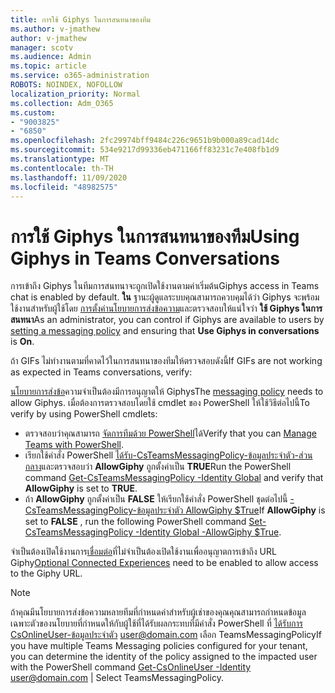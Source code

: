 ```yaml
---
title: การใช้ Giphys ในการสนทนาของทีม
ms.author: v-jmathew
author: v-jmathew
manager: scotv
ms.audience: Admin
ms.topic: article
ms.service: o365-administration
ROBOTS: NOINDEX, NOFOLLOW
localization_priority: Normal
ms.collection: Adm_O365
ms.custom:
- "9003825"
- "6850"
ms.openlocfilehash: 2fc29974bff9484c226c9651b9b000a89cad14dc
ms.sourcegitcommit: 534e9217d99336eb471166ff83231c7e408fb1d9
ms.translationtype: MT
ms.contentlocale: th-TH
ms.lasthandoff: 11/09/2020
ms.locfileid: "48982575"
---
```

# <a name="using-giphys-in-teams-conversations"></a><span data-ttu-id="5ef3c-102">การใช้ Giphys ในการสนทนาของทีม</span><span class="sxs-lookup"><span data-stu-id="5ef3c-102">Using Giphys in Teams Conversations</span></span>

<span data-ttu-id="5ef3c-103">การเข้าถึง Giphys ในทีมการสนทนาจะถูกเปิดใช้งานตามค่าเริ่มต้น</span><span class="sxs-lookup"><span data-stu-id="5ef3c-103">Giphys access in Teams chat is enabled by default.</span></span> <span data-ttu-id="5ef3c-104">**ใน** ฐานะผู้ดูแลระบบคุณสามารถควบคุมได้ว่า Giphys จะพร้อมใช้งานสำหรับผู้ใช้โดย [การตั้งค่านโยบายการส่งข้อความ](https://docs.microsoft.com/microsoftteams/messaging-policies-in-teams#messaging-policy-settings)และตรวจสอบให้แน่ใจว่า **ใช้ Giphys ในการสนทนา**</span><span class="sxs-lookup"><span data-stu-id="5ef3c-104">As an administrator, you can control if Giphys are available to users by [setting a messaging policy](https://docs.microsoft.com/microsoftteams/messaging-policies-in-teams#messaging-policy-settings) and ensuring that **Use Giphys in conversations** is **On**.</span></span>

<span data-ttu-id="5ef3c-105">ถ้า GIFs ไม่ทำงานตามที่คาดไว้ในการสนทนาของทีมให้ตรวจสอบดังนี้</span><span class="sxs-lookup"><span data-stu-id="5ef3c-105">If GIFs are not working as expected in Teams conversations, verify:</span></span>

<span data-ttu-id="5ef3c-106">[นโยบายการส่งข้อ](https://docs.microsoft.com/microsoftteams/messaging-policies-in-teams)ความจำเป็นต้องมีการอนุญาตให้ Giphys</span><span class="sxs-lookup"><span data-stu-id="5ef3c-106">The [messaging policy](https://docs.microsoft.com/microsoftteams/messaging-policies-in-teams) needs to allow Giphys.</span></span> <span data-ttu-id="5ef3c-107">เมื่อต้องการตรวจสอบโดยใช้ cmdlet ของ PowerShell ให้ใช้วิธีต่อไปนี้</span><span class="sxs-lookup"><span data-stu-id="5ef3c-107">To verify by using PowerShell cmdlets:</span></span>

- <span data-ttu-id="5ef3c-108">ตรวจสอบว่าคุณสามารถ [จัดการทีมด้วย PowerShell](https://docs.microsoft.com/microsoftteams/teams-powershell-overview?view=o365-worldwide#manage-teams-with-powershell)ได้</span><span class="sxs-lookup"><span data-stu-id="5ef3c-108">Verify that you can [Manage Teams with PowerShell](https://docs.microsoft.com/microsoftteams/teams-powershell-overview?view=o365-worldwide#manage-teams-with-powershell).</span></span>
- <span data-ttu-id="5ef3c-109">เรียกใช้คำสั่ง PowerShell [ได้รับ-CsTeamsMessagingPolicy-ข้อมูลประจำตัว-ส่วนกลาง](https://docs.microsoft.com/powershell/module/skype/get-csteamsmessagingpolicy?view=skype-ps)และตรวจสอบว่า **AllowGiphy** ถูกตั้งค่าเป็น **TRUE**</span><span class="sxs-lookup"><span data-stu-id="5ef3c-109">Run the PowerShell command [Get-CsTeamsMessagingPolicy -Identity Global](https://docs.microsoft.com/powershell/module/skype/get-csteamsmessagingpolicy?view=skype-ps) and verify that **AllowGiphy** is set to **TRUE**.</span></span>
- <span data-ttu-id="5ef3c-110">ถ้า **AllowGiphy** ถูกตั้งค่าเป็น **FALSE** ให้เรียกใช้คำสั่ง PowerShell ชุดต่อไปนี้ [-CsTeamsMessagingPolicy-ข้อมูลประจำตัว AllowGiphy $True](https://docs.microsoft.com/powershell/module/skype/set-csteamsmessagingpolicy?view=skype-ps)</span><span class="sxs-lookup"><span data-stu-id="5ef3c-110">If **AllowGiphy** is set to **FALSE** , run the following PowerShell command [Set-CsTeamsMessagingPolicy -Identity Global -AllowGiphy $True](https://docs.microsoft.com/powershell/module/skype/set-csteamsmessagingpolicy?view=skype-ps).</span></span>

<span data-ttu-id="5ef3c-111">จำเป็นต้องเปิดใช้งานการ[เชื่อมต่อ](https://docs.microsoft.com/deployoffice/privacy/optional-connected-experiences)ที่ไม่จำเป็นต้องเปิดใช้งานเพื่ออนุญาตการเข้าถึง URL Giphy</span><span class="sxs-lookup"><span data-stu-id="5ef3c-111">[Optional Connected Experiences](https://docs.microsoft.com/deployoffice/privacy/optional-connected-experiences) need to be enabled to allow access to the Giphy URL.</span></span>

> [!NOTE]
> <span data-ttu-id="5ef3c-112">ถ้าคุณมีนโยบายการส่งข้อความหลายทีมที่กำหนดค่าสำหรับผู้เช่าของคุณคุณสามารถกำหนดข้อมูลเฉพาะตัวของนโยบายที่กำหนดให้กับผู้ใช้ที่ได้รับผลกระทบที่มีคำสั่ง PowerShell ที่ [ได้รับการ CsOnlineUser-ข้อมูลประจำตัว](https://docs.microsoft.com/powershell/module/skype/get-csonlineuser?view=skype-ps) <user@domain.com> เลือก TeamsMessagingPolicy</span><span class="sxs-lookup"><span data-stu-id="5ef3c-112">If you have multiple Teams Messaging policies configured for your tenant, you can determine the identity of the policy assigned to the impacted user with the PowerShell command [Get-CsOnlineUser -Identity](https://docs.microsoft.com/powershell/module/skype/get-csonlineuser?view=skype-ps) <user@domain.com> | Select TeamsMessagingPolicy.</span></span>
